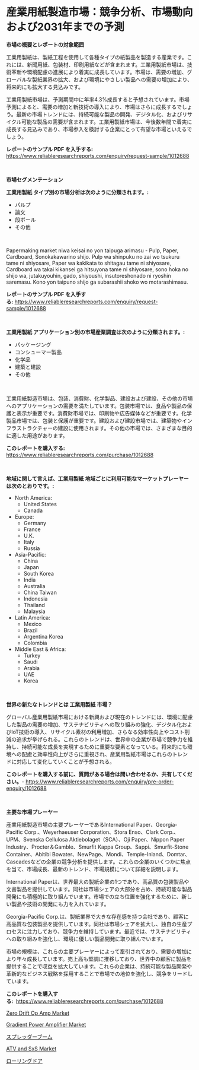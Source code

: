 <p><h1>産業用紙製造市場：競争分析、市場動向および2031年までの予測</h1></p><p><strong>市場の概要とレポートの対象範囲</strong></p>
<p><p>工業用製紙は、製紙工程を使用して各種タイプの紙製品を製造する産業です。これには、新聞用紙、包装材、印刷用紙などが含まれます。工業用製紙市場は、技術革新や環境配慮の進展により着実に成長しています。市場は、需要の増加、グローバルな製紙業界の拡大、および環境にやさしい製品への需要の増加により、将来的にも拡大する見込みです。</p><p>工業用製紙市場は、予測期間中に年率4.3%成長すると予想されています。市場予測によると、需要の増加と新技術の導入により、市場はさらに成長するでしょう。最新の市場トレンドには、持続可能な製品の開発、デジタル化、およびリサイクル可能な製品の需要が含まれます。工業用製紙市場は、今後数年間で着実に成長する見込みであり、市場参入を検討する企業にとって有望な市場といえるでしょう。</p></p>
<p><strong>レポートのサンプル PDF を入手する:</strong> <a href="https://www.reliableresearchreports.com/enquiry/request-sample/1012688">https://www.reliableresearchreports.com/enquiry/request-sample/1012688</a></p>
<p>&nbsp;</p>
<p><strong>市場セグメンテーション</strong></p>
<p><strong>工業用製紙 タイプ別の市場分析は次のように分類されます。:</strong></p>
<p><ul><li>パルプ</li><li>論文</li><li>段ボール</li><li>その他</li></ul></p>
<p>&nbsp;</p>
<p><p>Papermaking market niwa keisai no yon taipuga arimasu - Pulp, Paper, Cardboard, Sonokakawarino shijo. Pulp wa shinpuku no zai wo tsukuru tame ni shiyosare, Paper wa kakikata to shitagau tame ni shiyosare, Cardboard wa takai kikansei ga hitsuyona tame ni shiyosare, sono hoka no shijo wa, jutakuyouhin, gado, shiyoushi, insutoreshonado ni ryoshin saremasu. Kono yon taipuno shijo ga subarashii shoko wo motarashimasu.</p></p>
<p><strong>レポートのサンプル PDF を入手する:</strong>&nbsp;<a href="https://www.reliableresearchreports.com/enquiry/request-sample/1012688">https://www.reliableresearchreports.com/enquiry/request-sample/1012688</a></p>
<p>&nbsp;</p>
<p><strong> 工業用製紙 アプリケーション別の市場産業調査は次のように分類されます。:</strong></p>
<p><ul><li>パッケージング</li><li>コンシューマー製品</li><li>化学品</li><li>建築と建設</li><li>その他</li></ul></p>
<p>&nbsp;</p>
<p><p>工業用紙製造市場は、包装、消費財、化学製品、建設および建設、その他の市場へのアプリケーションの需要を満たしています。包装市場では、食品や製品の保護と表示が重要です。消費財市場では、印刷物や広告媒体などが重要です。化学製品市場では、包装と保護が重要です。建設および建設市場では、建築物やインフラストラクチャーの建設に使用されます。その他の市場では、さまざまな目的に適した用途があります。</p></p>
<p><strong>このレポートを購入する:</strong>&nbsp; <a href="https://www.reliableresearchreports.com/purchase/1012688">https://www.reliableresearchreports.com/purchase/1012688</a></p>
<p>&nbsp;</p>
<p><strong>地域に関して言えば、工業用製紙 地域ごとに利用可能なマーケットプレーヤーは次のとおりです。:</strong></p>
<p><ul>
    <li>
        North America:
        <ul>
            <li>United States</li>
            <li>Canada</li>
        </ul>
    </li>
    <li>
        Europe:
        <ul>
            <li>Germany</li>
            <li>France</li>
            <li>U.K.</li>
            <li>Italy</li>
            <li>Russia</li>
        </ul>
    </li>
    <li>
        Asia-Pacific:
        <ul>
            <li>China</li>
            <li>Japan</li>
            <li>South Korea</li>
            <li>India</li>
            <li>Australia</li>
            <li>China Taiwan</li>
            <li>Indonesia</li>
            <li>Thailand</li>
            <li>Malaysia</li>
        </ul>
    </li>
    <li>
        Latin America:
        <ul>
            <li>Mexico</li>
            <li>Brazil</li>
            <li>Argentina Korea</li>
            <li>Colombia</li>
        </ul>
    </li>
    <li>
        Middle East & Africa:
        <ul>
            <li>Turkey</li>
            <li>Saudi</li>
            <li>Arabia</li>
            <li>UAE</li>
            <li>Korea</li>
        </ul>
    </li>
    </ul></p>
<p>&nbsp;</p>
<p><strong>世界の新たなトレンドとは 工業用製紙 市場？</strong></p>
<p><p>グローバル産業用製紙市場における新興および現在のトレンドには、環境に配慮した製品の需要の増加、サステナビリティへの取り組みの強化、デジタル化およびIoT技術の導入、リサイクル素材の利用増加、さらなる効率性向上やコスト削減の追求が挙げられる。これらのトレンドは、世界中の企業が市場で競争力を維持し、持続可能な成長を実現するために重要な要素となっている。将来的にも環境への配慮と効率性向上がさらに重視され、産業用製紙市場はこれらのトレンドに対応して変化していくことが予想される。</p></p>
<p><strong>このレポートを購入する前に、質問がある場合は問い合わせるか、共有してください。</strong>- <a href="https://www.reliableresearchreports.com/enquiry/pre-order-enquiry/1012688">https://www.reliableresearchreports.com/enquiry/pre-order-enquiry/1012688</a></p>
<p>&nbsp;</p>
<p><strong>主要な市場プレーヤー</strong></p>
<p><p>産業用紙製造市場の主要プレーヤーであるInternational Paper、Georgia-Pacific Corp.、Weyerhaeuser Corporation、Stora Enso、Clark Corp.、UPM、Svenska Cellulosa Aktiebolaget（SCA）、Oji Paper、Nippon Paper Industry、Procter＆Gamble、Smurfit Kappa Group、Sappi、Smurfit-Stone Container、Abitibi Bowater、NewPage、Mondi、Temple-Inland、Domtar、Cascadesなどの企業の競争分析を提供します。これらの企業のいくつかに焦点を当て、市場成長、最新のトレンド、市場規模について詳細を説明します。</p><p>International Paperは、世界最大の製紙企業の1つであり、高品質の包装製品や文書製品を提供しています。同社は市場シェアの大部分を占め、持続可能な製品開発にも積極的に取り組んでいます。市場での立ち位置を強化するために、新しい製品や技術の開発にも力を入れています。</p><p>Georgia-Pacific Corp.は、製紙業界で大きな存在感を持つ会社であり、顧客に高品質な包装製品を提供しています。同社は市場シェアを拡大し、独自の生産プロセスに注力しており、競争力を維持しています。最近では、サステナビリティへの取り組みを強化し、環境に優しい製品開発に取り組んでいます。</p><p>市場の規模は、これらの主要プレーヤーによって牽引されており、需要の増加により年々成長しています。売上高も堅調に推移しており、世界中の顧客に製品を提供することで収益を拡大しています。これらの企業は、持続可能な製品開発や革新的なビジネス戦略を採用することで市場での地位を強化し、競争をリードしています。</p></p>
<p><strong>このレポートを購入する:</strong>&nbsp;&nbsp;<a href="https://www.reliableresearchreports.com/purchase/1012688">https://www.reliableresearchreports.com/purchase/1012688</a></p>
<p><p><a href="https://github.com/gdfhhhj/Market-Research-Report-List-3/blob/main/zero-drift-op-amp-market.md">Zero Drift Op Amp Market</a></p><p><a href="https://github.com/julyju69/Market-Research-Report-List-2/blob/main/gradient-power-amplifier-market.md">Gradient Power Amplifier Market</a></p><p><a href="https://github.com/AaronVargas43/Market-Research-Report-List-1/blob/main/356993411355.md">スプレッダーブーム</a></p><p><a href="https://issuu.com/reportprime-2/docs/atv-and-sxs-market-size-2030.pptx">ATV and SxS Market</a></p><p><a href="https://github.com/oqoeusbvpadwjs08/Market-Research-Report-List-1/blob/main/617989011354.md">ローリングドア</a></p></p>